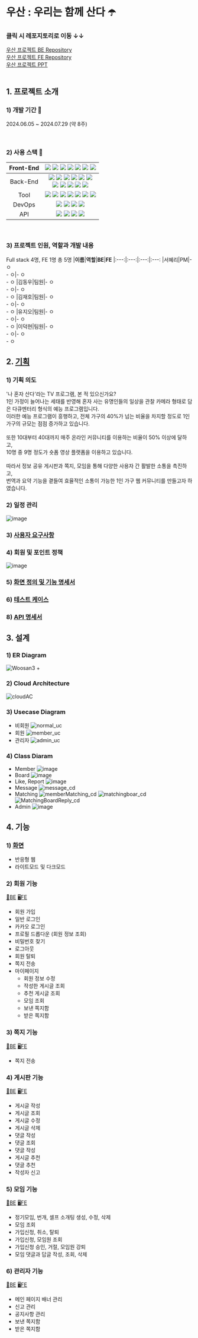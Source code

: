 # 우산 : 우리는 함께 산다 ☂️

### 클릭 시 레포지토리로 이동 ↓↓
<a href="https://github.com/LuckyVickys/woosan-back">우산 프로젝트 BE Repository</a> <br>
<a href="https://github.com/LuckyVickys/woosan-front">우산 프로젝트 FE Repository</a> <br>
<a href="https://www.canva.com/design/DAGMSO8HY9M/OhlrF8D_8oi9edJX00W9mw/edit?utm_content=DAGMSO8HY9M&utm_campaign=designshare&utm_medium=link2&utm_source=sharebutton">우산 프로젝트 PPT</a>
<br><br>

## 1. 프로젝트 소개

### 1) 개발 기간 📆
2024.06.05 ~ 2024.07.29 (약 8주)

<br>

### 2) 사용 스택 🔨
|Front-End|<img src="https://img.shields.io/badge/React-61DAFB?style=flat&logo=React&logoColor=white" /> <img src="https://img.shields.io/badge/Redux-764ABC?style=flat&logo=Redux&logoColor=white" /> <img src="https://img.shields.io/badge/Sass-CC6699?style=flat&logo=Sass&logoColor=white" /> <img src="https://img.shields.io/badge/HTML5-E34F26?style=flat&logo=HTML5&logoColor=white" /> <img src="https://img.shields.io/badge/CSS3-1572B6?style=flat&logo=CSS3&logoColor=white" /> <img src="https://img.shields.io/badge/JavaScript-F7DF1E?style=flat&logo=JavaScript&logoColor=white" /> <img src="https://img.shields.io/badge/Axios-5A29E4?style=flat&logo=Axios&logoColor=white" /> |
|:---:|:---:|
|Back-End|<img src="https://img.shields.io/badge/SpringBoot-6DB33F?style=flat&logo=SpringBoot&logoColor=white" /> <img src="https://img.shields.io/badge/SpringSecurity-6DB33F?style=flat&logo=springsecurity&logoColor=white" /> <img src="https://img.shields.io/badge/JPA-6DB33F?style=flat&logo=JPA&logoColor=white" /> <img src="https://img.shields.io/badge/JWT-EF2D5E?style=flat&logo=JWT&logoColor=white" /> <img src="https://img.shields.io/badge/Java-007396?style=flat&logo=Conda-Forge&logoColor=white" /> <img src="https://img.shields.io/badge/ElasticSearch-005571?style=flat&logo=ElasticSearch&logoColor=white" /> <br> <img src="https://img.shields.io/badge/Logstash-005571?style=flat&logo=Logstash&logoColor=white" /> <img src="https://img.shields.io/badge/Gradle-02303A?style=flat&logo=Gradle&logoColor=white" /> <img src="https://img.shields.io/badge/MySQL-4479A1?style=flat&logo=MySQL&logoColor=white" /> <img src="https://img.shields.io/badge/Redis-FF4438?style=flat&logo=Redis&logoColor=white" /> <img src="https://img.shields.io/badge/Lombok-D24939?style=flat&logo=Lombok&logoColor=white" /> |
|Tool|<img src="https://img.shields.io/badge/Figma-F24E1E?style=flat&logo=Figma&logoColor=white" /> <img src="https://img.shields.io/badge/Jira-0052CC?style=flat&logo=Jira&logoColor=white" /> <img src="https://img.shields.io/badge/Slack-4A154B?style=flat&logo=Slack&logoColor=white" /> <img src="https://img.shields.io/badge/Git-F05032?style=flat&logo=Git&logoColor=white" /> <img src="https://img.shields.io/badge/GitHub-181717?style=flat&logo=GitHub&logoColor=white" /> <img src="https://img.shields.io/badge/VSCode-2496ED?style=flat&logo=VSCode&logoColor=white" /> <img src="https://img.shields.io/badge/IntelliJ IDEA-000000?style=flat&logo=IntelliJ IDEA&logoColor=white" /> |
|DevOps|<img src="https://img.shields.io/badge/NaverCloud-03C75A?style=flat&logo=NaverCloud&logoColor=white" /> <img src="https://img.shields.io/badge/Jenkins-D24939?style=flat&logo=Jenkins&logoColor=white" /> <img src="https://img.shields.io/badge/NGINX-009639?style=flat&logo=NGINX&logoColor=white" /> <img src="https://img.shields.io/badge/Docker-2496ED?style=flat&logo=Docker&logoColor=white" /> |
|API|<img src="https://img.shields.io/badge/KakaoLogin-FFCD00?style=flat&logo=KakaoLogin&logoColor=white" /> <img src="https://img.shields.io/badge/KakaoMap-FFCD00?style=flat&logo=KakaoMap&logoColor=white" /> <img src="https://img.shields.io/badge/Papago-2496ED?style=flat&logo=Papago&logoColor=white" /> <img src="https://img.shields.io/badge/Clova-00BC8E?style=flat&logo=Clova&logoColor=white" /> |
<br>

### 3) 프로젝트 인원, 역할과 개발 내용
Full stack 4명, FE 1명 총 5명
|<b>이름</b>|<b>역할</b>|<b>BE</b>|<b>FE</b>
|:---:|:---:|:---:|:---:
|서혜리|PM|- ㅇ <br> - ㅇ|- ㅇ <br> - ㅇ
|김동우|팀원|- ㅇ <br> - ㅇ|- ㅇ <br> - ㅇ
|김재호|팀원|- ㅇ <br> - ㅇ|- ㅇ <br> - ㅇ
|유지오|팀원|- ㅇ <br> - ㅇ|- ㅇ <br> - ㅇ
|이덕현|팀원|- ㅇ <br> - ㅇ|- ㅇ <br> - ㅇ
<br>

## 2. <a href="https://docs.google.com/spreadsheets/d/19taF1XyT4yUDGoeNRijiSMMParugKapNYVWsBwyKFtA/edit?usp=sharing">기획</a>

### 1) 기획 의도
'나 혼자 산다'라는 TV 프로그램, 본 적 있으신가요? <br>
1인 가정이 늘어나는 세태를 반영해 혼자 사는 유명인들의 일상을 관찰 카메라 형태로 담은 다큐멘터리 형식의 예능 프로그램입니다. <br>
이러한 예능 프로그램이 흥행하고, 전체 가구의 40%가 넘는 비율을 차지할 정도로 1인 가구의 규모는 점점 증가하고 있습니다.<br>
<br>
또한 10대부터 40대까지 매주 온라인 커뮤니티를 이용하는 비율이 50% 이상에 달하고, <br>
10명 중 9명 정도가 숏폼 영상 플랫폼을 이용하고 있습니다. <br>
<br>
따라서 정보 공유 게시판과 쪽지, 모임을 통해 다양한 사용자 간 활발한 소통을 촉진하고, <br>
번역과 요약 기능을 곁들여 효율적인 소통이 가능한 1인 가구 웹 커뮤니티를 만들고자 하였습니다.

### 2) 일정 관리
![image](https://github.com/user-attachments/assets/053dbe13-10d1-4ce9-a950-f2a9b45f7ef7)

### 3) <a href="https://docs.google.com/spreadsheets/d/19taF1XyT4yUDGoeNRijiSMMParugKapNYVWsBwyKFtA/edit?usp=sharing">사용자 요구사항</a>

### 4) 회원 및 포인트 정책
![image](https://github.com/user-attachments/assets/4bb18790-4af0-44ce-9cee-73d3020c56f8)

### 5) <a href="https://docs.google.com/spreadsheets/d/19taF1XyT4yUDGoeNRijiSMMParugKapNYVWsBwyKFtA/edit?usp=sharing">화면 정의 및 기능 명세서</a>

### 6) <a href="https://docs.google.com/spreadsheets/d/19taF1XyT4yUDGoeNRijiSMMParugKapNYVWsBwyKFtA/edit?usp=sharing">테스트 케이스</a>

### 8) <a href="https://docs.google.com/spreadsheets/d/19taF1XyT4yUDGoeNRijiSMMParugKapNYVWsBwyKFtA/edit?usp=sharing">API 명세서</a>

## 3. 설계

### 1) ER Diagram
![Woosan3 +](https://github.com/user-attachments/assets/7c9efe0b-3942-4776-9132-b059cb1eaf12)

### 2) Cloud Architecture
![cloudAC](https://github.com/user-attachments/assets/2c9f91b1-b8b0-4d25-9dca-f0a453e627b9)

### 3) Usecase Diagram
 - 비회원
   ![normal_uc](https://github.com/user-attachments/assets/30f5f305-d15c-4c44-b297-beb71e0ffb9b)
 - 회원
   ![member_uc](https://github.com/user-attachments/assets/41a859c7-2f3c-4b22-9537-252f33c7ab0c)
 - 관리자
   ![admin_uc](https://github.com/user-attachments/assets/fcc93698-0aa9-4518-b8fc-447ad117c5df)

### 4) Class Diaram
- Member
![image](https://github.com/user-attachments/assets/03761d40-3da6-415e-9197-8037ffba9a9c)
- Board
![image](https://github.com/user-attachments/assets/743c8e12-53d7-48c8-a6c4-0be48484a3cf)
- Like, Report
![image](https://github.com/user-attachments/assets/6879b8d1-c887-408e-9f89-94c928af4ab2)
- Message
  ![message_cd](https://github.com/user-attachments/assets/42301222-c0c8-437b-82b0-0803062d3cf6)
- Matching
  ![memberMatching_cd](https://github.com/user-attachments/assets/b968590b-a9fe-435f-82b0-f3f50c762d9f)
  ![matchingboar_cd](https://github.com/user-attachments/assets/81d6c6ac-ac4d-4e17-a23a-504a9357bc00)
  ![MatchingBoardReply_cd](https://github.com/user-attachments/assets/5ca04eab-7e56-4c63-9565-04f55cf6136d)
- Admin
![image](https://github.com/user-attachments/assets/31ec8b14-b765-4570-9722-8a5fbd57f76d)

## 4. 기능

### 1) <a href="https://github.com/LuckyVickys/woosan-front/blob/main/Readme.assets/front.md">화면</a>
- 반응형 웹
- 라이트모드 및 다크모드

### 2) 회원 기능
<a href="https://github.com/LuckyVickys/woosan-back/tree/main/Readme.assets/member">💾BE</a> <a href="https://github.com/LuckyVickys/woosan-front/tree/main/Readme.assets/member">🖥️FE</a>
- 회원 가입
- 일반 로그인
- 카카오 로그인
- 프로필 드롭다운 (회원 정보 조회)
- 비밀번호 찾기
- 로그아웃
- 회원 탈퇴
- 쪽지 전송
- 마이페이지
  - 회원 정보 수정
  - 작성한 게시글 조회
  - 추천 게시글 조회
  - 모임 조회
  - 보낸 쪽지함
  - 받은 쪽지함

### 3) 쪽지 기능
<a href="https://github.com/LuckyVickys/woosan-back/tree/main/Readme.assets/message">💾BE</a> <a href="https://github.com/LuckyVickys/woosan-front/tree/main/Readme.assets/message">🖥️FE</a>
- 쪽지 전송

### 4) 게시판 기능
<a href="https://github.com/LuckyVickys/woosan-back/tree/main/Readme.assets/board">💾BE</a> <a href="https://github.com/LuckyVickys/woosan-front/tree/main/Readme.assets/board">🖥️FE</a>
- 게시글 작성
- 게시글 조회
- 게시글 수정
- 게시글 삭제
- 댓글 작성
- 댓글 조회
- 댓글 작성
- 게시글 추천
- 댓글 추천
- 작성자 신고

### 5) 모임 기능
<a href="https://github.com/LuckyVickys/woosan-back/tree/main/Readme.assets/matching">💾BE</a> <a href="https://github.com/LuckyVickys/woosan-front/tree/main/Readme.assets/matching">🖥️FE</a>
- 정기모임, 번개, 셀프 소개팅 생성, 수정, 삭제
- 모임 조회
- 가입신청, 취소, 탈퇴
- 가입신청, 모임원 조회
- 가입신청 승인, 거절, 모임원 강퇴
- 모임 댓글과 답글 작성, 조회, 삭제 

### 6) 관리자 기능
<a href="https://github.com/LuckyVickys/woosan-back/tree/main/Readme.assets/admin">💾BE</a> <a href="https://github.com/LuckyVickys/woosan-front/tree/main/Readme.assets/admin">🖥️FE</a>
- 메인 페이지 배너 관리
- 신고 관리
- 공지사항 관리
- 보낸 쪽지함
- 받은 쪽지함
